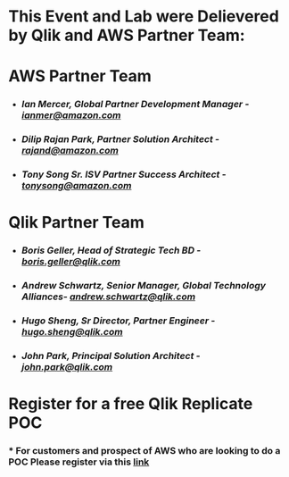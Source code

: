 # This Event and Lab were Delievered by Qlik and AWS Partner Team:

# AWS Partner Team
- ### *Ian Mercer, Global Partner Development Manager - ianmer@amazon.com* 
- ### *Dilip Rajan Park, Partner Solution Architect - rajand@amazon.com* 
- ### *Tony Song Sr. ISV Partner Success Architect - tonysong@amazon.com*

# Qlik Partner Team
- ### *Boris Geller,  Head of Strategic Tech BD - boris.geller@qlik.com* 
- ### *Andrew Schwartz, Senior Manager, Global Technology Alliances- andrew.schwartz@qlik.com* 
- ### *Hugo Sheng, Sr Director, Partner Engineer - hugo.sheng@qlik.com* 
- ### *John Park, Principal Solution Architect - john.park@qlik.com* 

# Register for a free Qlik Replicate POC

### * For customers and prospect of AWS who are looking to do a POC Please register via this [link](https://www.qlik.com/us/try-or-buy/buy-now?campaignid=7013z000000j5hi)
